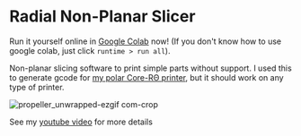 # Radial Non-Planar Slicer

Run it yourself online in [Google Colab](https://githubtocolab.com/jyjblrd/Radial_Non_Planar_Slicer) now! (If you don't know how to use google colab, just click `runtime > run all`).

Non-planar slicing software to print simple parts without support. I used this to generate gcode for [my polar Core-RΘ printer](https://github.com/jyjblrd/4-Axis-Polar-3D-Printer), but it should work on any type of printer.

![propeller_unwrapped-ezgif com-crop](https://github.com/user-attachments/assets/d1d49234-ae86-41d8-804f-a975d220aee0)

See my [youtube video](https://www.youtube.com/watch?v=VEgwnhLHy3g) for more details
